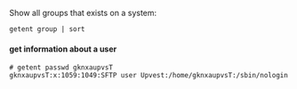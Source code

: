 Show all groups that exists on a system:
```
getent group | sort
```

#### get information about a user
```
# getent passwd gknxaupvsT
gknxaupvsT:x:1059:1049:SFTP user Upvest:/home/gknxaupvsT:/sbin/nologin
```